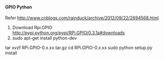 #### GPIO Python

Refer http://www.cnblogs.com/rainduck/archive/2012/09/22/2694568.html

1. Download Rpi.GPIO http://pypi.python.org/pypi/RPi.GPIO/0.3.1a#downloads
2. sudo apt-get install python-dev

tar xvzf RPi.GPIO-0.x.xx.tar.gz
cd RPi.GPIO-0.x.xx
sudo python setup.py install
